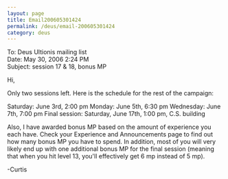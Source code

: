 ```yaml
---
layout: page
title: Email200605301424
permalink: /deus/email-200605301424
category: deus
---
```

To: Deus Ultionis mailing list
<br>Date: May 30, 2006 2:24 PM
<br>Subject: session 17 &amp; 18, bonus MP

Hi,

Only two sessions left. Here is the schedule for the rest of the campaign:

Saturday: June 3rd, 2:00 pm
Monday: June 5th, 6:30 pm
Wednesday: June 7th, 7:00 pm
Final session: Saturday, June 17th, 1:00 pm, C.S. building

Also, I have awarded bonus MP based on the amount of experience you each have. Check your Experience and Announcements page to find out how many bonus MP you have to spend. In addition, most of you will very likely end up with one additional bonus MP for the final session (meaning that when you hit level 13, you'll effectively get 6 mp instead of 5 mp).

-Curtis
